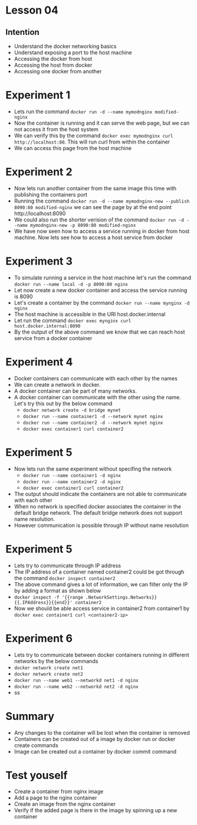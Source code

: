 # Lesson 04

## Intention
 * Understand the docker networking basics
 * Understand exposing a port to the host machine
 * Accessing the docker from host
 * Accessing the host from docker
 * Accessing one docker from another

# Experiment 1
 * Lets run the command `docker run -d --name mymodnginx modified-nginx`
 * Now the container is running and it can serve the web page, but we can not access it from the host system
 * We can verify this by the command `docker exec mymodnginx curl http://localhost:80`. This will run curl from within the container
 * We can access this page from the host machine

# Experiment 2
 * Now lets run another container from the same image this time with publishing the containers port
 * Running the command `docker run -d --name mymodnginx-new --publish 8090:80 modified-nginx` we can see the page by at the end point http://localhost:8090
 * We could also run the shorter verision of the command `docker run -d --name mymodnginx-new -p 8090:80 modified-nginx`
 * We have now seen how to access a service running in docker from host machine. Now lets see how to access a host service from docker

# Experiment 3
 * To simulate running a service in the host machine let's run the command `docker run --name local -d -p 8090:80 nginx`
 * Let now create a new docker container and access the service running is 8090
 * Let's create a container by the command `docker run --name mynginx -d nginx`
 * The host machine is accessible in the URI host.docker.internal
 * Let run the command `docker exec mynginx curl host.docker.internal:8090`
 * By the output of the above command we know that we can reach host service from a docker container 

# Experiment 4
 * Docker containers can communicate with each other by the names
 * We can create a network in docker.
 * A docker container can be part of many networks.
 * A docker container can communicate with the other using the name. Let's try this out by the below command
   * `docker network create -d bridge mynet`
   * `docker run --name container1 -d --network mynet nginx`
   * `docker run --name container2 -d --network mynet nginx`
   * `docker exec container1 curl container2`
 
 # Experiment 5
 * Now lets run the same experiment without specifing the network
   * `docker run --name container1 -d nginx`
   * `docker run --name container2 -d nginx`
   * `docker exec container1 curl container2`
 * The output should indicate the containers are not able to communicate with each other
 * When no network is specified docker associates the container in the default bridge network. The default bridge network does not support name resolution.
 * However communication is possible through IP without name resolution
 
 # Experiment 5
 * Lets try to communicate through IP address
 * The IP address of a container named container2 could be got through the command `docker inspect container2`
 * The above command gives a lot of information, we can filter only the IP by adding a format as shown below
 * `docker inspect -f '{{range .NetworkSettings.Networks}}{{.IPAddress}}{{end}}' container2`
 * Now we should be able access service in container2 from container1 by `docker exec container1 curl <container2-ip>`
 
 # Experiment 6
 * Lets try to communicate between docker containers running in different networks by the below commands
 * `docker network create net1`
 * `docker network create net2`
 * `docker run --name web1 --networkd net1 -d nginx`
 * `docker run --name web2 --networkd net2 -d nginx`
 * ss
 
 
 
# Summary
 * Any changes to the container will be lost when the container is removed
 * Containers can be created out of a image by docker run or docker create commands
 * Image can be created out a container by docker commit command

# Test youself
 * Create a container from nginx image
 * Add a page to the nginx container
 * Create an image from the nginx container
 * Verify if the added page is there in the image by spinning up a new container

